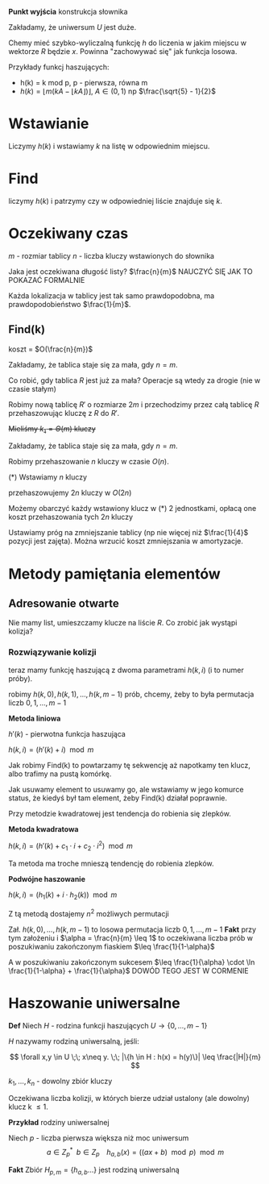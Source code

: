 **Punkt wyjścia** konstrukcja słownika

Zakładamy, że uniwersum $U$ jest duże.

Chemy mieć szybko-wyliczalną funkcję $h$ do liczenia w jakim  miejscu w wektorze
$R$ będzie $x$. Powinna "zachowywać się" jak funkcja losowa.

Przykłady funkcj haszujących:
- h(k) = k mod p, p - pierwsza, równa m
- $h(k) = \lfloor m(kA - \lfloor kA \rfloor) \rfloor$, $A\in (0,1)$ np $\frac{\sqrt{5} - 1}{2}$

# Wstawianie

Liczymy $h(k)$ i wstawiamy $k$ na listę w odpowiednim miejscu.

# Find

liczymy $h(k)$ i patrzymy czy w odpowiedniej liście znajduje się $k$.

# Oczekiwany czas

$m$ - rozmiar tablicy
$n$ - liczba kluczy wstawionych do słownika

Jaka jest oczekiwana długość listy? $\frac{n}{m}$ NAUCZYĆ SIĘ JAK TO POKAZAĆ FORMALNIE

Każda lokalizacja w tablicy jest tak samo prawdopodobna, ma 
prawdopodobieństwo $\frac{1}{m}$.

## Find(k)

koszt = $O(\frac{n}{m})$


Zakładamy, że tablica staje się za mała, gdy $n=m$.

Co robić, gdy tablica $R$ jest już za mała? Operacje są wtedy za drogie (nie w 
czasie stałym)

Robimy nową tablicę $R'$ o rozmiarze $2m$ i przechodzimy przez całą tablicę $R$ 
przehaszowując kluczę z $R$ do $R'$.
 
~~Mieliśmy $k_1 = \Theta(m)$ kluczy~~

Zakładamy, że tablica staje się za mała, gdy $n=m$.

Robimy przehaszowanie $n$ kluczy w czasie $O(n)$.

(*) Wstawiamy $n$ kluczy

przehaszowujemy $2n$ kluczy w $O(2n)$

Możemy obarczyć każdy wstawiony klucz w (*) 2 jednostkami, opłacą one koszt
przehaszowania tych $2n$ kluczy

Ustawiamy próg na zmniejszanie tablicy (np nie więcej niż $\frac{1}{4}$ pozycji
jest zajęta). Można wrzucić koszt zmniejszania w amortyzacje.

# Metody pamiętania elementów

## Adresowanie otwarte

Nie mamy list, umieszczamy klucze na liście $R$. Co zrobić jak wystąpi kolizja?

### Rozwiązywanie kolizji

teraz mamy funkcję haszującą z dwoma parametrami $h(k, i)$ (i to numer próby).

robimy $h(k, 0), h(k, 1), \dots, h(k, m-1)$ prób, chcemy, żeby to była permutacja
liczb $0,1,...,m-1$

**Metoda liniowa**

$h'(k)$ - pierwotna funkcja haszująca

$h(k, i) = (h'(k) + i)\mod m$

Jak robimy Find(k) to powtarzamy tę sekwencję aż napotkamy ten klucz, albo trafimy
na pustą komórkę.

Jak usuwamy element to usuwamy go, ale wstawiamy w jego komurce status, że 
kiedyś był tam element, żeby Find(k) działał poprawnie.

Przy metodzie kwadratowej jest tendencja do robienia się zlepków.

**Metoda kwadratowa**

$h(k, i) = (h'(k) + c_1 \cdot i + c_2 \cdot i^2)\mod m$

Ta metoda ma troche mnieszą tendencję do robienia zlepków.

**Podwójne haszowanie**

$h(k, i) = (h_1(k) + i\cdot h_2(k))\mod m$

Z tą metodą dostajemy $n^2$ możliwych permutacji

Zał. $h(k, 0), ..., h(k, m-1)$ to losowa permutacja liczb $0, 1, \dots, m-1$
**Fakt** 
przy tym założeniu i $\alpha = \frac{n}{m} \leq 1$ to oczekiwana liczba prób
w poszukiwaniu zakończonym fiaskiem $\leq \frac{1}{1-\alpha}$

A w poszukiwaniu zakończonym sukcesem $\leq \frac{1}{\alpha} \cdot \ln \frac{1}{1-\alpha} + \frac{1}{\alpha}$
DOWÓD TEGO JEST W CORMENIE

# Haszowanie uniwersalne

**Def** Niech $H$ - rodzina funkcji haszujących $U \rightarrow \{0,\dots, m-1\}$

$H$ nazywamy rodziną uniwersalną, jeśli:

$$
\forall x,y \in U \;\; x\neq y. \;\;  |\{h \in H : h(x) = h(y)\}| \leq \frac{|H|}{m}
$$

$k_1, \dots, k_n$ - dowolny zbiór kluczy

Oczekiwana liczba kolizji, w których bierze udział ustalony (ale dowolny) 
klucz k $\leq 1$.

**Przykład** rodziny uniwersalnej

Niech $p$ - liczba pierwsza większa niż moc uniwersum
$$
a \in Z_{p}^{*} \;\; b \in Z_{p} \;\;\;\; h_{a,b} (x) = ((ax + b) \mod p) \mod m
$$

**Fakt**
Zbiór $H_{p, m} = \{h_{a,b}...\}$ jest rodziną uniwersalną
